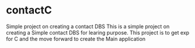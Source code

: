 # contactC
Simple project on creating a contact DBS
This is a simple project on creating a Simple contact DBS for learing purpose.
This project is to get exp for C and the move forward to create the Main application
